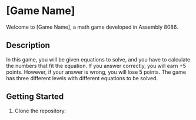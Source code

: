# [Game Name]

Welcome to [Game Name], a math game developed in Assembly 8086.

## Description
In this game, you will be given equations to solve, and you have to calculate the numbers that fit the equation. If you answer correctly, you will earn +5 points. However, if your answer is wrong, you will lose 5 points. The game has three different levels with different equations to be solved.

## Getting Started
1. Clone the repository:
